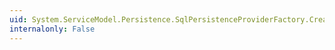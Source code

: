 ```yaml
---
uid: System.ServiceModel.Persistence.SqlPersistenceProviderFactory.CreateProvider(System.Guid)
internalonly: False
---
```

